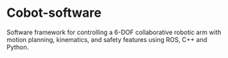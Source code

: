 # Cobot-software
Software framework for controlling a 6-DOF collaborative robotic arm with motion planning, kinematics, and safety features using ROS, C++ and Python.
